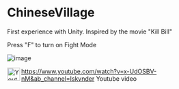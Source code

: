 # ChineseVillage

First experience with Unity. Inspired by the movie "Kill Bill"

Press "F" to turn on Fight Mode

![image](https://user-images.githubusercontent.com/100485088/158843091-52405ae6-5357-4b2e-bfe1-7432f3a0b9f2.png)


[<img align="left" alt="Youtube" width="30px" src="https://cdn-icons-png.flaticon.com/512/152/152810.png" />][youtube] https://www.youtube.com/watch?v=x-UdOSBV-nM&ab_channel=Iskvnder Youtube video 

[youtube]: https://www.youtube.com/watch?v=sVPvCQDhp2A&ab_channel=Iskvnder
